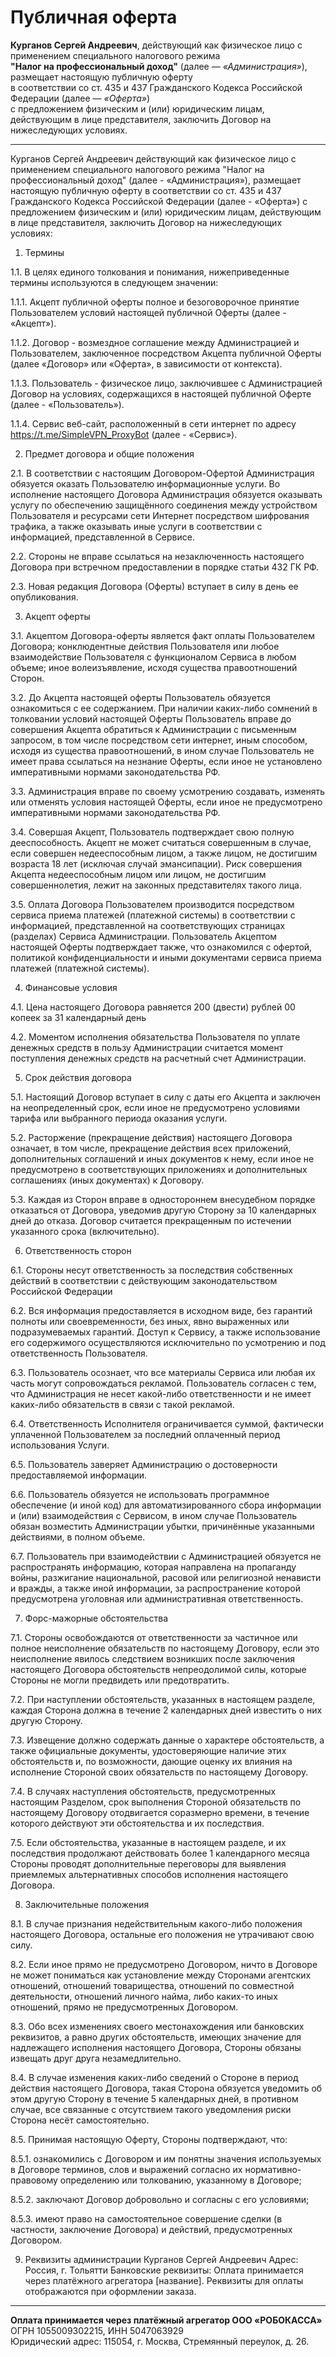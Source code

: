 # Публичная оферта

**Курганов Сергей Андреевич**, действующий как физическое лицо с применением специального налогового режима  
**"Налог на профессиональный доход"** (далее — *«Администрация»*), размещает настоящую публичную оферту  
в соответствии со ст. 435 и 437 Гражданского Кодекса Российской Федерации (далее — *«Оферта»*)  
с предложением физическим и (или) юридическим лицам, действующим в лице представителя, заключить Договор на нижеследующих условиях.

---


Курганов Сергей Андреевич действующий как физическое лицо с применением специального налогового режима "Налог на профессиональный доход" (далее - «Администрация»), размещает настоящую публичную
оферту в соответствии со ст. 435 и 437 Гражданского Кодекса Российской Федерации (далее - «Оферта») с предложением физическим и (или) юридическим лицам, действующим в лице представителя, заключить Договор на нижеследующих условиях:


1. Термины


1.1. В целях единого толкования и понимания, нижеприведенные термины используются в следующем значении:



1.1.1. Акцепт публичной оферты полное и безоговорочное принятие Пользователем условий настоящей публичной Оферты (далее - «Акцепт»).



1.1.2. Договор - возмездное соглашение между Администрацией и Пользователем, заключенное посредством Акцепта публичной Оферты (далее «Договор» или «Оферта», в зависимости от контекста).



1.1.3. Пользователь - физическое лицо, заключившее с Администрацией Договор на условиях,
содержащихся в настоящей публичной Оферте (далее - «Пользователь»).



1.1.4. Сервис веб-сайт, расположенный в сети интернет по адресу https://t.me/SimpleVPN_ProxyBot (далее - «Сервис»).


2. Предмет договора и общие положения


2.1. В соответствии с настоящим Договором-Офертой Администрация обязуется оказать Пользователю информационные услуги. Во исполнение настоящего Договора Администрация обязуется оказывать услугу по обеспечению защищённого соединения между устройством Пользователя и ресурсами сети Интернет посредством шифрования трафика, а также оказывать иные услуги в соответствии с информацией, представленной в Сервисе.


2.2. Стороны не вправе ссылаться на незаключенность настоящего Договора при встречном предоставлении в порядке статьи 432 ГК РФ.


2.3. Новая редакция Договора (Оферты) вступает в силу в день ее опубликования.


3. Акцепт оферты


3.1. Акцептом Договора-оферты является факт оплаты Пользователем Договора; конклюдентные действия Пользователя или любое взаимодействие Пользователя с функционалом Сервиса в любом объеме; иное волеизъявление, исходя существа правоотношений Сторон.


3.2. До Акцепта настоящей оферты Пользователь обязуется ознакомиться с ее содержанием. При наличии каких-либо сомнений в толковании условий настоящей Оферты Пользователь вправе до совершения Акцепта обратиться к Администрации с письменным запросом, в том числе посредством сети интернет, иным способом, исходя из существа правоотношений, в ином случае Пользователь не имеет права ссылаться на незнание Оферты, если иное не установлено императивными нормами законодательства РФ.


3.3. Администрация вправе по своему усмотрению создавать, изменять или отменять условия настоящей Оферты, если иное не предусмотрено императивными нормами законодательства РФ.


3.4. Совершая Акцепт, Пользователь подтверждает свою полную дееспособность. Акцепт не может считаться совершенным в случае, если совершен недееспособным лицом, а также лицом, не достигшим возраста 18 лет (исключая случай эмансипации). Риск совершения Акцепта недееспособным лицом или лицом, не достигшим совершеннолетия, лежит на законных представителях такого лица.


3.5. Оплата Договора Пользователем производится посредством сервиса приема платежей (платежной системы) в соответствии с информацией, представленной на соответствующих страницах (разделах) Сервиса Администрации. Пользователь Акцептом настоящей Оферты подтверждает также, что ознакомился с офертой, политикой конфиденциальности и иными документами сервиса приема платежей (платежной системы).


4. Финансовые условия


4.1. Цена настоящего Договора равняется 200 (двести) рублей 00 копеек за 31 календарный день


4.2. Моментом исполнения обязательства Пользователя по уплате денежных средств в пользу Администрации считается момент поступления денежных средств на расчетный счет Администрации.


5. Срок действия договора


5.1. Настоящий Договор вступает в силу с даты его Акцепта и заключен на неопределенный срок, если иное не предусмотрено условиями тарифа или выбранного периода оказания услуги.


5.2. Расторжение (прекращение действия) настоящего Договора означает, в том числе, прекращение действия всех приложений, дополнительных соглашений и иных документов к нему, если иное не предусмотрено в соответствующих приложениях и дополнительных соглашениях (иных документах) к Договору.


5.3. Каждая из Сторон вправе в одностороннем внесудебном порядке отказаться от Договора, уведомив другую Сторону за 10 календарных дней до отказа. Договор считается прекращенным по истечении указанного срока (включительно).


6. Ответственность сторон


6.1. Стороны несут ответственность за последствия собственных действий в соответствии с действующим законодательством Российской Федерации


6.2. Вся информация предоставляется в исходном виде, без гарантий полноты или своевременности, без иных, явно выраженных или подразумеваемых гарантий. Доступ к Сервису, а также использование его содержимого осуществляются исключительно по усмотрению и под ответственность Пользователя.


6.3. Пользователь осознает, что все материалы Сервиса или любая их часть могут сопровождаться рекламой. Пользователь согласен с тем, что Администрация не несет какой-либо ответственности и не имеет каких-либо обязательств в связи с такой рекламой.


6.4. Ответственность Исполнителя ограничивается суммой, фактически уплаченной Пользователем за последний оплаченный период использования Услуги. 


6.5. Пользователь заверяет Администрацию о достоверности предоставляемой информации.


6.6. Пользователь обязуется не использовать программное обеспечение (и иной код) для автоматизированного сбора информации и (или) взаимодействия с Сервисом, в ином случае Пользователь обязан возместить Администрации убытки, причинённые указанными действиями, в полном объеме.


6.7. Пользователь при взаимодействии с Администрацией обязуется не распространять информацию, которая направлена на пропаганду войны, разжигание национальной, расовой или религиозной ненависти и вражды, а также иной информации, за распространение которой предусмотрена уголовная или административная ответственность.



7. Форс-мажорные обстоятельства


7.1. Стороны освобождаются от ответственности за частичное или полное неисполнение обязательств по настоящему Договору, если это неисполнение явилось следствием возникших после заключения настоящего Договора обстоятельств непреодолимой силы, которые Стороны не могли предвидеть или предотвратить.


7.2. При наступлении обстоятельств, указанных в настоящем разделе, каждая Сторона должна в течение 2 календарных дней известить о них другую Сторону.


7.3. Извещение должно содержать данные о характере обстоятельств, а также официальные документы, удостоверяющие наличие этих обстоятельств и, по возможности, дающие оценку их влияния на исполнение Стороной своих обязательств по настоящему Договору.


7.4. В случаях наступления обстоятельств, предусмотренных настоящим Разделом, срок выполнения Стороной обязательств по настоящему Договору отодвигается соразмерно времени, в течение которого действуют эти обстоятельства и их последствия.


7.5. Если обстоятельства, указанные в настоящем разделе, и их последствия продолжают действовать более 1 календарного месяца Стороны проводят дополнительные переговоры для выявления приемлемых альтернативных способов исполнения настоящего Договора.


8. Заключительные положения


8.1. В случае признания недействительным какого-либо положения настоящего Договора, остальные его положения не утрачивают свою силу.


8.2. Если иное прямо не предусмотрено Договором, ничто в Договоре не может пониматься как установление между Сторонами агентских отношений, отношений товарищества, отношений по совместной деятельности, отношений личного найма, либо каких-то иных отношений, прямо не предусмотренных Договором.


8.3. Обо всех изменениях своего местонахождения или банковских реквизитов, а равно других обстоятельств, имеющих значение для надлежащего исполнения настоящего Договора, Стороны обязаны извещать друг друга незамедлительно.


8.4. В случае изменения каких-либо сведений о Стороне в период действия настоящего Договора, такая Сторона обязуется уведомить об этом другую Сторону в течение 5 календарных дней, в противном случае, все связанные с отсутствием такого уведомления риски Сторона несёт самостоятельно.


8.5. Принимая настоящую Оферту, Стороны подтверждают, что:



8.5.1. ознакомились с Договором и им понятны значения используемых в Договоре терминов, слов и выражений согласно их нормативно-правовому определению или толкованию, указанному в Договоре;



8.5.2. заключают Договор добровольно и согласны с его условиями;



8.5.3. имеют право на самостоятельное совершение сделки (в частности, заключение Договора) и действий, предусмотренных Договором.


9. Реквизиты администрации
Курганов Сергей Андреевич
Адрес: Россия, г. Тольятти
Банковские реквизиты: Оплата принимается через платёжного агрегатора [название]. Реквизиты для оплаты отображаются при оформлении заказа.


---

**Оплата принимается через платёжный агрегатор ООО «РОБОКАССА»**  
ОГРН 1055009302215, ИНН 5047063929  
Юридический адрес: 115054, г. Москва, Стремянный переулок, д. 26.
